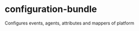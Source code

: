configuration-bundle
====================

Configures events, agents, attributes and mappers of platform


